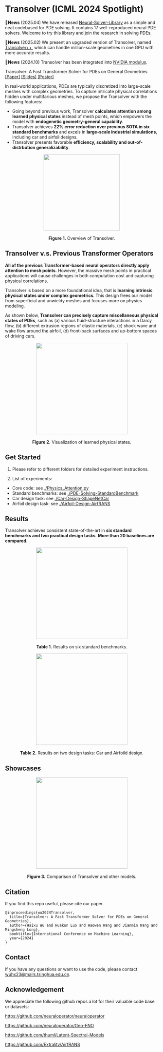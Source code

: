 # Transolver (ICML 2024 Spotlight)

:triangular_flag_on_post:**News** (2025.04) We have released [Neural-Solver-Library](https://github.com/thuml/Neural-Solver-Library) as a simple and neat codebased for PDE solving. It contains 17 well-reproduced neural PDE solvers. Welcome to try this library and join the research in solving PDEs.

:triangular_flag_on_post:**News** (2025.02) We present an upgraded version of Transolver, named [Transolver++](https://arxiv.org/abs/2502.02414v1), which can handle million-scale geometries in one GPU with more accurate results.

:triangular_flag_on_post:**News** (2024.10) Transolver has been integrated into [NVIDIA modulus](https://github.com/NVIDIA/modulus/tree/main/examples/cfd/darcy_transolver).

Transolver: A Fast Transformer Solver for PDEs on General Geometries [[Paper]](https://arxiv.org/abs/2402.02366) [[Slides]](https://wuhaixu2016.github.io/pdf/ICML2024_Transolver.pdf) [[Poster]](https://wuhaixu2016.github.io/pdf/poster_ICML2024_Transolver.pdf)

In real-world applications, PDEs are typically discretized into large-scale meshes with complex geometries. To capture intricate physical correlations hidden under multifarious meshes, we propose the Transolver with the following features:

- Going beyond previous work, Transolver **calculates attention among learned physical states** instead of mesh points, which empowers the model with **endogenetic geometry-general capability**.
- Transolver achieves **22% error reduction over previous SOTA in six standard benchmarks** and excels in **large-scale industrial simulations**, including car and airfoil designs.
- Transolver presents favorable **efficiency, scalability and out-of-distrbution generalizability**.

<p align="center">
<img src=".\pic\Transolver.png" height = "250" alt="" align=center />
<br><br>
<b>Figure 1.</b> Overview of Transolver.
</p>


## Transolver v.s. Previous Transformer Operators

**All of the previous Transformer-based neural operators directly apply attention to mesh points.** However, the massive mesh points in practical applications will cause challenges in both computation cost and capturing physical correlations.

Transolver is based on a more foundational idea, that is **learning intrinsic physical states under complex geometrics**. This design frees our model from superficial and unwieldy meshes and focuses more on physics modeling.

As shown below, **Transolver can precisely capture miscellaneous physical states of PDEs**, such as (a) various fluid-structure interactions in a Darcy flow, (b) different extrusion regions of elastic materials, (c) shock wave and wake flow around the airfoil, (d) front-back surfaces and up-bottom spaces of driving cars.

<p align="center">
<img src=".\pic\physical_states.png" height = "300" alt="" align=center />
<br><br>
<b>Figure 2.</b> Visualization of learned physical states.
</p>

## Get Started

1. Please refer to different folders for detailed experiment instructions.

2. List of experiments:

- Core code: see [./Physics_Attention.py](https://github.com/thuml/Transolver/blob/main/Physics_Attention.py)
- Standard benchmarks: see [./PDE-Solving-StandardBenchmark](https://github.com/thuml/Transolver/tree/main/PDE-Solving-StandardBenchmark)
- Car design task: see [./Car-Design-ShapeNetCar](https://github.com/thuml/Transolver/tree/main/Car-Design-ShapeNetCar)
- Airfoil design task: see [./Airfoil-Design-AirfRANS](https://github.com/thuml/Transolver/tree/main/Airfoil-Design-AirfRANS)

## Results

Transolver achieves consistent state-of-the-art in **six standard benchmarks and two practical design tasks**. **More than 20 baselines are compared.**

<p align="center">
<img src=".\PDE-Solving-StandardBenchmark\fig\standard_benchmark.png" height = "300" alt="" align=center />
<br><br>
<b>Table 1.</b> Results on six standard benchmarks.
</p>

<p align="center">
<img src=".\Airfoil-Design-AirfRANS\fig\results.png" height = "300" alt="" align=center />
<br><br>
<b>Table 2.</b> Results on two design tasks: Car and Airfoild design.
</p>

## Showcases

<p align="center">
<img src=".\pic\showcases.png" height = "300" alt="" align=center />
<br><br>
<b>Figure 3.</b> Comparison of Transolver and other models.
</p>

## Citation

If you find this repo useful, please cite our paper. 

```
@inproceedings{wu2024Transolver,
  title={Transolver: A Fast Transformer Solver for PDEs on General Geometries},
  author={Haixu Wu and Huakun Luo and Haowen Wang and Jianmin Wang and Mingsheng Long},
  booktitle={International Conference on Machine Learning},
  year={2024}
}
```

## Contact

If you have any questions or want to use the code, please contact [wuhx23@mails.tsinghua.edu.cn](mailto:wuhx23@mails.tsinghua.edu.cn).

## Acknowledgement

We appreciate the following github repos a lot for their valuable code base or datasets:

https://github.com/neuraloperator/neuraloperator

https://github.com/neuraloperator/Geo-FNO

https://github.com/thuml/Latent-Spectral-Models

https://github.com/Extrality/AirfRANS
